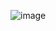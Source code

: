 ![image](https://github.com/gisele-reis/Bertoti/assets/111552213/b059c488-ecec-420d-9d70-ddaae11d8dea)
